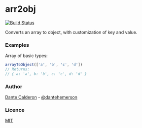 # arr2obj

[![Build Status](https://travis-ci.org/dantehemerson/devicons-server.svg?branch=master)](https://travis-ci.org/dantehemerson/arr2obj)

Converts an array to object, with customization of key and value.

### Examples

Array of basic types:

```js
arrayToObject(['a', 'b', 'c', 'd'])
// Returns:
// { a: 'a', b: 'b', c: 'c', d: 'd' }
```

### Author

[Dante Calderon](https://dantecalderon.dev) - [@dantehemerson](https://github.com/dantehemerson)

### Licence

[MIT](./LICENCE)
